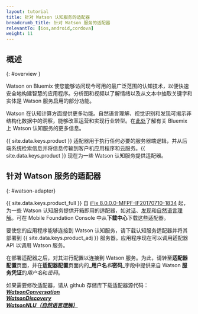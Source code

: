 ```yaml
---
layout: tutorial
title: 针对 Watson 认知服务的适配器
breadcrumb_title: 针对 Watson 服务的适配器
relevantTo: [ios,android,cordova]
weight: 11
---
```

<!-- NLS_CHARSET=UTF-8 -->
## 概述
{: #overview }

Watson on Bluemix 使您能够访问现今可用的最广泛范围的认知技术，以便快速安全地构建智慧的应用程序。分析图和视频以了解情绪以及从文本中抽取关键字和实体是 Watson 服务启用的部分功能。

Watson 在认知计算方面提供更多功能。自然语言理解、视觉识别和发现可揭示非结构化数据中的洞察，能够改革运营和实现行业转型。在[此处](https://www.ibm.com/watson/developercloud/)了解有关 Bluemix 上 Watson 认知服务的更多信息。

{{ site.data.keys.product }} 适配器用于执行任何必要的服务器端逻辑，并从后端系统检索信息并将信息传输到客户机应用程序和云服务。{{ site.data.keys.product }} 现在为一些 Watson 认知服务提供适配器。

##  针对 Watson 服务的适配器
{: #watson-adapter}

{{ site.data.keys.product_full }} 自 [iFix 8.0.0.0-MFPF-IF20170710-1834](https://mobilefirstplatform.ibmcloud.com/blog/2017/07/11/8-0-ifix-release/) 起，为一些 Watson 认知服务提供开箱即用的适配器，如[对话](https://www.ibm.com/watson/developercloud/conversation.html)、[发现](https://www.ibm.com/watson/developercloud/discovery.html)和[自然语言理解](https://www.ibm.com/watson/developercloud/natural-language-understanding.html)。可在 Mobile Foundation Console 中从**下载中心**下载这些适配器。

要使您的应用程序能够连接到 Watson 认知服务，请下载认知服务适配器并将其部署到 {{ site.data.keys.product_adj }} 服务器。应用程序现在可以调用适配器 API 以调用 Watson 服务。

在部署适配器之后，对其进行配置以连接到 Watson 服务。为此，请转至**适配器配置**页面，并在**适配器配置**页面内的_**用户名**_和_**密码**_字段中提供来自 Watson **服务凭证**的*用户名*和*密码*。

如果需要修改适配器，请从 github 存储库下载适配器源代码：<br/>
[_**WatsonConversation**_](https://github.com/mfpdev/mfp-extension-adapters/tree/master/WatsonConversationAdapter)<br/> [_**WatsonDiscovery**_](https://github.com/mfpdev/mfp-extension-adapters/tree/master/WatsonDiscoveryAdapter)<br/>
[_**WatsonNLU（自然语言理解）**_](https://github.com/mfpdev/mfp-extension-adapters/tree/master/WatsonNLUAdapter)
